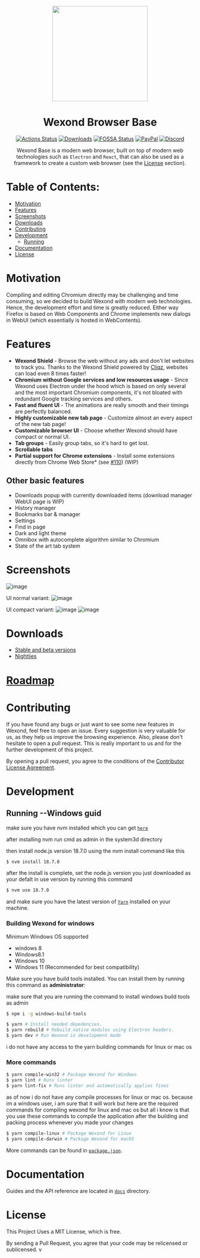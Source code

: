 <p align="center">
  <a href="https://wexond.net"><img src="![icon](https://github.com/IroniumStudios/browser-base-updated/assets/137374946/8035fc1a-c2ea-4045-971b-7979940f30e3)
 " width="256"></a>
</p>

<div align="center">
  <h1>Wexond Browser Base</h1>

[![Actions Status](https://github.com/wexond/desktop/workflows/Build/badge.svg)](https://github.com/wexond/desktop/actions)
[![Downloads](https://img.shields.io/github/downloads/wexond/desktop/total.svg?style=flat-square)](https://wexond.net)
[![FOSSA Status](https://app.fossa.io/api/projects/git%2Bgithub.com%2Fwexond%2Fwexond.svg?type=shield)](https://app.fossa.io/projects/git%2Bgithub.com%2Fwexond%2Fwexond?ref=badge_shield)
[![PayPal](https://img.shields.io/badge/PayPal-Donate-brightgreen?style=flat-square)](https://www.paypal.com/cgi-bin/webscr?cmd=_s-xclick&hosted_button_id=VCPPFUAL4R6M6&source=url)
[![Discord](https://discordapp.com/api/guilds/307605794680209409/widget.png?style=shield)](https://discord.gg/P7Vn4VX)

Wexond Base is a modern web browser, built on top of modern web technologies such as `Electron` and `React`, that can also be used as a framework to create a custom web browser (see the [License](#license) section).

</div>

# Table of Contents:
- [Motivation](#motivation)
- [Features](#features)
- [Screenshots](#screenshots)
- [Downloads](#downloads)
- [Contributing](#contributing)
- [Development](#development)
  - [Running](#running)
- [Documentation](#documentation)
- [License](#license)

# Motivation

Compiling and editing Chromium directly may be challenging and time consuming, so we decided to build Wexond with modern web technologies. Hence, the development effort and time is greatly reduced. Either way Firefox is based on Web Components and Chrome implements new dialogs in WebUI (which essentially is hosted in WebContents).

# Features

- **Wexond Shield** - Browse the web without any ads and don't let websites to track you. Thanks to the Wexond Shield powered by [Cliqz](https://github.com/cliqz-oss/adblocker), websites can load even 8 times faster!
- **Chromium without Google services and low resources usage** - Since Wexond uses Electron under the hood which is based on only several and the most important Chromium components, it's not bloated with redundant Google tracking services and others.
- **Fast and fluent UI** - The animations are really smooth and their timings are perfectly balanced.
- **Highly customizable new tab page** - Customize almost an every aspect of the new tab page!
- **Customizable browser UI** - Choose whether Wexond should have compact or normal UI.
- **Tab groups** - Easily group tabs, so it's hard to get lost.
- **Scrollable tabs**
- **Partial support for Chrome extensions** - Install some extensions directly from Chrome Web Store\* (see [#110](https://github.com/wexond/wexond/issues/110)) (WIP)

## Other basic features

- Downloads popup with currently downloaded items (download manager WebUI page is WIP)
- History manager
- Bookmarks bar & manager
- Settings
- Find in page
- Dark and light theme
- Omnibox with autocomplete algorithm similar to Chromium
- State of the art tab system

# Screenshots

![image](https://user-images.githubusercontent.com/11065386/81024159-d9388f80-8e72-11ea-85e7-6c30e3b66554.png)

UI normal variant:
![image](https://user-images.githubusercontent.com/11065386/81024186-f40b0400-8e72-11ea-976e-cd1ca1b43ad8.png)

UI compact variant:
![image](https://user-images.githubusercontent.com/11065386/81024222-13099600-8e73-11ea-9fc9-3c63a034403d.png)
![image](https://user-images.githubusercontent.com/11065386/81024252-2ddc0a80-8e73-11ea-9f2f-6c9a4a175c60.png)

# Downloads
- [Stable and beta versions](https://github.com/wexond/desktop/releases)
- [Nightlies](https://github.com/wexond/desktop-nightly/releases)

# [Roadmap](https://github.com/wexond/wexond/projects)

# Contributing

If you have found any bugs or just want to see some new features in Wexond, feel free to open an issue. Every suggestion is very valuable for us, as they help us improve the browsing experience. Also, please don't hesitate to open a pull request. This is really important to us and for the further development of this project.

By opening a pull request, you agree to the conditions of the [Contributor License Agreement](cla.md).

# Development

## Running --Windows guid

make sure you have nvm installed which you can get [`here`](https://github.com/nvm-sh/nvm)

after installing nvm run cmd as admin in the system3d directory

then install node.js version 18.7.0 using the nvm install command like this

```bash
$ nvm install 18.7.0
```
after the install is complete, set the node.js version you just downloaded as your defalt in use version by running this command

```bash
$ nvm use 18.7.0
```

and make sure you have the latest version of [`Yarn`](https://classic.yarnpkg.com/en/docs/install/#windows-stable) installed on your machine.

### Building Wexond for windows

Minimum Windows OS supported
+ windows 8
+ Windows8.1
+ Windows 10
+ Windows 11 (Recommended for best compatibility)

Make sure you have build tools installed. You can install them by running this command as **administrator**:

make sure that you are running the command to install windows build tools as admin

```bash
$ npm i -g windows-build-tools
```

```bash
$ yarn # Install needed depedencies.
$ yarn rebuild # Rebuild native modules using Electron headers.
$ yarn dev # Run Wexond in development mode
```

i do not have any access to the yarn building commands for linux or mac os

### More commands

```bash
$ yarn compile-win32 # Package Wexond for Windows
$ yarn lint # Runs linter
$ yarn lint-fix # Runs linter and automatically applies fixes
```

as of now i do not have any compile processes for linux or mac os. because im a windows user, i am sure that it will work but here are the required commands for compiling wexond for linux and mac os but all i know is that you use these commands to compile the application after the building and packing process whenever you made your changes

```bash
$ yarn compile-linux # Package Wexond for Linux
$ yarn compile-darwin # Package Wexond for macOS
```

More commands can be found in [`package.json`](package.json).

# Documentation

Guides and the API reference are located in [`docs`](docs) directory.

# License

This Project Uses a MIT License, which is free.

By sending a Pull Request, you agree that your code may be relicensed or sublicensed.
v
